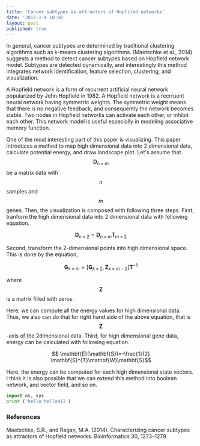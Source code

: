```yaml
---
title: 'Cancer subtypes as attractors of Hopfiled networks'
date: '2017-1-4 10:00'
layout: post
published: true
---
```

In general, cancer subtypes are determined by traditional clustering algorithms such as k-means clustering algorithms. (Maetschke et al., 2014) suggests a method to detect cancer subtypes based on Hopfield network model. Subtypes are detected dynamically, and interestingly this method integrates network identification, feature selection, clustering, and visualization.

A Hopfield network is a form of recurrent artificial neural network popularized by John Hopfield in 1982. A Hopfield network is a recrruent neural network having symmetric weights. The symmetric weight means that there is no negative feedback, and consequently the network becomes stable. Two nodes in Hopfield networks can activate each other, or inhibit each other. This network model is useful especially in modeling associative memory function. 

One of the most interesting part of this paper is visualizing. This paper introduces a method to map high dimensional data into 2 dimensional data, calculate potential energy, and draw landscape plot. Let's assume that $$ \mathbf{D}_{n\times m}$$ be a matrix data with $$n$$ samples and $$m$$ genes. Then, the visualization is composed with following three steps. First, tranform the high dimensional data into 2 dimensional data with following equation.

$$\mathbf{D}_{n\times2} = \mathbf{D}_{n\times m} \mathbf{T}_{m\times 2}$$

Second, transform the 2-dimensional points into high dimensional space. This is done by the equation, 

$$\mathbf{G}_{k\times m}=[\mathbf{G}_{k\times 2}, \mathbf{Z}_{k \times m-2}] \mathbf{T}^{-1}$$

where $$\mathbf{Z}$$ is a matrix filled with zeros.

Here, we can compute all the energy values for high dimensional data. Thus, we also can do that for right hand side of the above equation, that is $$\mathbf Z$$-axis of the 2dimensional data. Third, for high dimensional gene data, energy can be calculated with following equation.

$$ \mathbf{E}(\mathbf{S})=-\frac{1}{2} \mathbf{S}^{T}\mathbf{W}\mathbf{S}$$

Here, the energy can be computed for each high dimensional state vectors. I think it is also possible that we can extend this method into boolean network, and vector field, and so on. 

```python
import os, sys
print ('hello hello411')
```

### References
Maetschke, S.R., and Ragan, M.A. (2014). Characterizing cancer subtypes as attractors of Hopfield networks. Bioinformatics 30, 1273–1279.